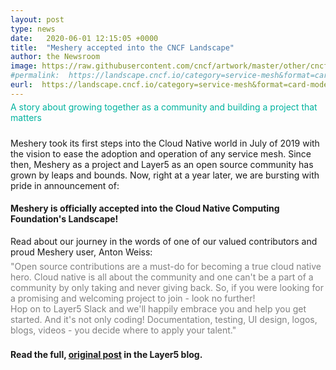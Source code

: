 ```yaml
---
layout: post
type: news
date:   2020-06-01 12:15:05 +0000
title:  "Meshery accepted into the CNCF Landscape"
author: the Newsroom
image: https://raw.githubusercontent.com/cncf/artwork/master/other/cncf-landscape/stacked/color/cncf-landscape-stacked-color.svg
#permalink:  https://landscape.cncf.io/category=service-mesh&format=card-mode&grouping=category&selected=meshery
eurl:  https://landscape.cncf.io/category=service-mesh&format=card-mode&grouping=category&selected=meshery
---
```

<div class="center" style="color:#00b39f;position:relative;top:-10px;font-size:1.00em;">A story about growing together as a community and building a project that matters</div>

Meshery took its first steps into the Cloud Native world in July of 2019 with the vision to ease the adoption and operation of any service mesh. Since then, Meshery as a project and Layer5 as an open source community has grown by leaps and bounds. Now, right at a year later, we are bursting with pride in announcement of:

<h4 class="center">Meshery is officially accepted into the Cloud Native Computing Foundation's Landscape!</h4>

Read about our journey in the words of one of our valued contributors and proud Meshery user, Anton Weiss:
<div style="color:#808080;position:relative;top:-8px;font-size:1.00em;">"Open source contributions are a must-do for becoming a true cloud native hero. Cloud native is all about the community and one can't be a part of a community by only taking and never giving back. So, if you were looking for a promising and welcoming project to join - look no further! <br> Hop on to Layer5 Slack and we'll happily embrace you and help you get started. And it's not only coding! Documentation, testing, UI design, logos, blogs, videos - you decide where to apply your talent."
</div>

**Read the full, [original post](/blog/meshery-lands-in-the-cncf-landscape) in the Layer5 blog.**
